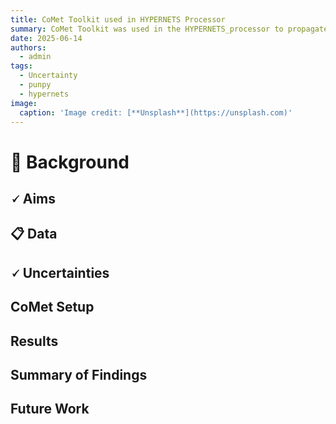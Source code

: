 ```yaml
---
title: CoMet Toolkit used in HYPERNETS Processor
summary: CoMet Toolkit was used in the HYPERNETS_processor to propagate uncertainties and store the uncertainties. 
date: 2025-06-14
authors:
  - admin
tags:
  - Uncertainty
  - punpy
  - hypernets
image:
  caption: 'Image credit: [**Unsplash**](https://unsplash.com)'
---
```


# 🎈 Background

## 🗸 Aims

## 📋 Data

## 🗸 Uncertainties

## CoMet Setup

## Results

## Summary of Findings

## Future Work

